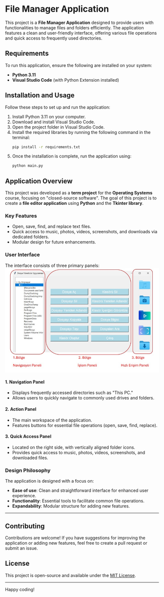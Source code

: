 # File Manager Application

This project is a **File Manager Application** designed to provide users with functionalities to manage files and folders efficiently. The application features a clean and user-friendly interface, offering various file operations and quick access to frequently used directories.

## Requirements

To run this application, ensure the following are installed on your system:

- **Python 3.11**
- **Visual Studio Code** (with Python Extension installed)

## Installation and Usage

Follow these steps to set up and run the application:

1. Install Python 3.11 on your computer.
2. Download and install Visual Studio Code.
3. Open the project folder in Visual Studio Code.
4. Install the required libraries by running the following command in the terminal:
   ```bash
   pip install -r requirements.txt
   ```
5. Once the installation is complete, run the application using:
   ```bash
   python main.py
   ```

## Application Overview

This project was developed as a **term project** for the **Operating Systems** course, focusing on "closed-source software". The goal of this project is to create a **file editor application** using **Python** and the **Tkinter library**.

### Key Features

- Open, save, find, and replace text files.
- Quick access to music, photos, videos, screenshots, and downloads via dedicated folders.
- Modular design for future enhancements.

### User Interface

The interface consists of three primary panels:
![Application Interface](file_manager_arayuz.jpg)

#### 1. **Navigation Panel**
   - Displays frequently accessed directories such as "This PC."
   - Allows users to quickly navigate to commonly used drives and folders.

#### 2. **Action Panel**
   - The main workspace of the application.
   - Features buttons for essential file operations (open, save, find, replace).

#### 3. **Quick Access Panel**
   - Located on the right side, with vertically aligned folder icons.
   - Provides quick access to music, photos, videos, screenshots, and downloaded files.

### Design Philosophy

The application is designed with a focus on:

- **Ease of use**: Clean and straightforward interface for enhanced user experience.
- **Functionality**: Essential tools to facilitate common file operations.
- **Expandability**: Modular structure for adding new features.

---

## Contributing

Contributions are welcome! If you have suggestions for improving the application or adding new features, feel free to create a pull request or submit an issue.

## License

This project is open-source and available under the [MIT License](LICENSE).

---

Happy coding!
